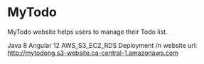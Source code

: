 # MyTodo
MyTodo website helps users to manage their Todo list.

Java 8
Angular 12
AWS_S3_EC2_RDS Deployment /n
website url: http://mytodong.s3-website.ca-central-1.amazonaws.com
